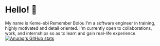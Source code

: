 # Hello! 👋
My name is Keme-ebi Remember Bolou
I'm a software engineer in training, highly motivated and detail oriented.
I'm currently open to collaborations, work, and internships so as to learn and gain real-life experience.
[![Anurag's GitHub stats](https://github-readme-stats.vercel.app/api?username=keme-ebi&show_icons=true&theme=tokyonight)](https://github.com/anuraghazra/github-readme-stats)
